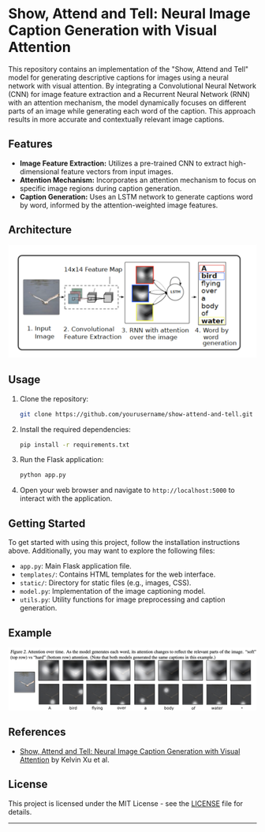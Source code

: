 # Show, Attend and Tell: Neural Image Caption Generation with Visual Attention

This repository contains an implementation of the "Show, Attend and Tell" model for generating descriptive captions for images using a neural network with visual attention. By integrating a Convolutional Neural Network (CNN) for image feature extraction and a Recurrent Neural Network (RNN) with an attention mechanism, the model dynamically focuses on different parts of an image while generating each word of the caption. This approach results in more accurate and contextually relevant image captions.

## Features

- **Image Feature Extraction:** Utilizes a pre-trained CNN to extract high-dimensional feature vectors from input images.
- **Attention Mechanism:** Incorporates an attention mechanism to focus on specific image regions during caption generation.
- **Caption Generation:** Uses an LSTM network to generate captions word by word, informed by the attention-weighted image features.

## Architecture

![Example Image](images/architecture.png)

## Usage

1. Clone the repository:
   ```sh
   git clone https://github.com/yourusername/show-attend-and-tell.git
   ```

2. Install the required dependencies:
   ```sh
   pip install -r requirements.txt
   ```

3. Run the Flask application:
   ```sh
   python app.py
   ```

4. Open your web browser and navigate to `http://localhost:5000` to interact with the application.

## Getting Started

To get started with using this project, follow the installation instructions above. Additionally, you may want to explore the following files:

- `app.py`: Main Flask application file.
- `templates/`: Contains HTML templates for the web interface.
- `static/`: Directory for static files (e.g., images, CSS).
- `model.py`: Implementation of the image captioning model.
- `utils.py`: Utility functions for image preprocessing and caption generation.

## Example

![Example Image](images/example1.png)

## References

- [Show, Attend and Tell: Neural Image Caption Generation with Visual Attention](https://arxiv.org/abs/1502.03044) by Kelvin Xu et al.

## License

This project is licensed under the MIT License - see the [LICENSE](LICENSE) file for details.

---
